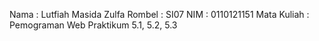 Nama : Lutfiah Masida Zulfa
Rombel : SI07
NIM : 0110121151
Mata Kuliah : Pemograman Web
Praktikum 5.1, 5.2, 5.3

